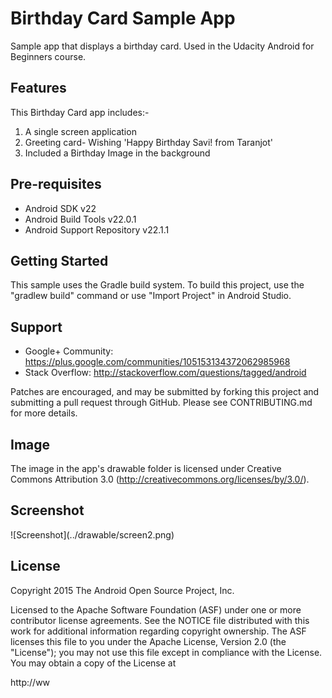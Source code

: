 Birthday Card Sample App
===================================

Sample app that displays a birthday card. Used in the Udacity Android for Beginners course.

Features
--------
This Birthday Card app includes:-
1. A single screen application 
2. Greeting card- Wishing 'Happy Birthday Savi! from Taranjot'
3. Included a Birthday Image in the background

Pre-requisites
--------------

- Android SDK v22
- Android Build Tools v22.0.1
- Android Support Repository v22.1.1

Getting Started
---------------

This sample uses the Gradle build system. To build this project, use the
"gradlew build" command or use "Import Project" in Android Studio.

Support
-------

- Google+ Community: https://plus.google.com/communities/105153134372062985968
- Stack Overflow: http://stackoverflow.com/questions/tagged/android

Patches are encouraged, and may be submitted by forking this project and
submitting a pull request through GitHub. Please see CONTRIBUTING.md for more details.

Image
-----

The image in the app's drawable folder is licensed under Creative Commons Attribution 3.0
(http://creativecommons.org/licenses/by/3.0/).

Screenshot
----------
<p>
![Screenshot](../drawable/screen2.png) 
</p>

License
-------

Copyright 2015 The Android Open Source Project, Inc.

Licensed to the Apache Software Foundation (ASF) under one or more contributor
license agreements.  See the NOTICE file distributed with this work for
additional information regarding copyright ownership.  The ASF licenses this
file to you under the Apache License, Version 2.0 (the "License"); you may not
use this file except in compliance with the License.  You may obtain a copy of
the License at

http://ww
